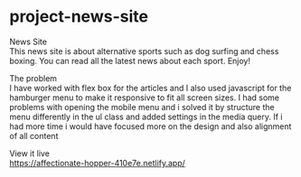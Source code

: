 # project-news-site

News Site\
This news site is about alternative sports such as dog surfing and chess boxing. You can read all the latest news about each sport. Enjoy!

The problem\
I have worked with flex box for the articles and I also used javascript for the hamburger menu to make it responsive to fit all screen sizes. I had some problems with opening the mobile menu and i solved it by structure the menu differently in the ul class and added settings in the media query. If i had more time i would have focused more on the design and also alignment of all content

View it live\
https://affectionate-hopper-410e7e.netlify.app/
